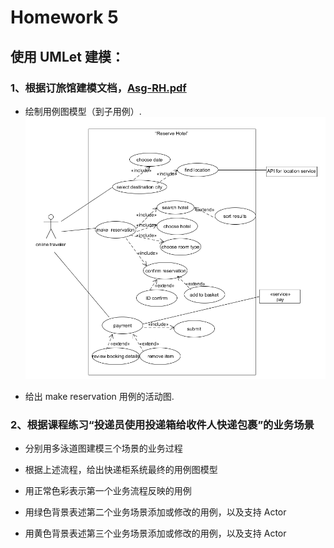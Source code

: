 # Homework 5

## 使用 UMLet 建模：

### 1、根据订旅馆建模文档，[Asg-RH.pdf](https://sysu-swsad.github.io/swad-guide/material/Asg_RH.pdf)

* 绘制用例图模型（到子用例）.
    ![image1](/image/use-case.png)
    
* 给出 make reservation 用例的活动图.

### 2、根据课程练习“投递员使用投递箱给收件人快递包裹”的业务场景

* 分别用多泳道图建模三个场景的业务过程

* 根据上述流程，给出快递柜系统最终的用例图模型

* 用正常色彩表示第一个业务流程反映的用例

* 用绿色背景表述第二个业务场景添加或修改的用例，以及支持 Actor

* 用黄色背景表述第三个业务场景添加或修改的用例，以及支持 Actor
